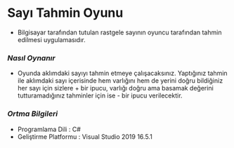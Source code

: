 # Sayı Tahmin Oyunu
- Bilgisayar tarafından tutulan rastgele sayının oyuncu tarafından tahmin edilmesi uygulamasıdır.



### _Nasıl Oynanır_
- Oyunda aklımdaki sayıyı tahmin etmeye çalışacaksınız. Yaptığınız tahmin ile aklımdaki sayı içerisinde hem varlığını hem de yerini doğru bildiğiniz her sayı için sizlere + bir ipucu, varlığı doğru ama basamak değerini tutturamadığınız tahminler için ise - bir ipucu verilecektir.

### _Ortma Bilgileri_
- Programlama Dili     : C#
- Geliştirme Platformu : Visual Studio 2019 16.5.1 
